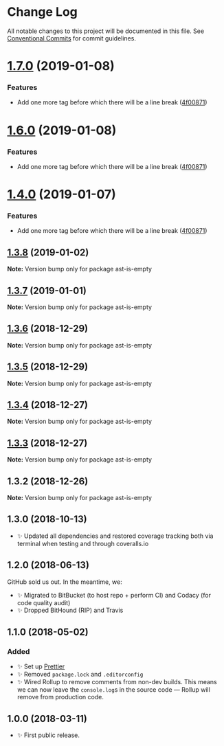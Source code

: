 # Change Log

All notable changes to this project will be documented in this file.
See [Conventional Commits](https://conventionalcommits.org) for commit guidelines.

# [1.7.0](https://bitbucket.org/codsen/codsen/src/master/packages/ast-is-empty/compare/ast-is-empty@1.3.8...ast-is-empty@1.7.0) (2019-01-08)

### Features

- Add one more tag before which there will be a line break ([4f00871](https://bitbucket.org/codsen/codsen/src/master/packages/ast-is-empty/commits/4f00871))

# [1.6.0](https://bitbucket.org/codsen/codsen/src/master/packages/ast-is-empty/compare/ast-is-empty@1.3.8...ast-is-empty@1.6.0) (2019-01-08)

### Features

- Add one more tag before which there will be a line break ([4f00871](https://bitbucket.org/codsen/codsen/src/master/packages/ast-is-empty/commits/4f00871))

# [1.4.0](https://bitbucket.org/codsen/codsen/src/master/packages/ast-is-empty/compare/ast-is-empty@1.3.8...ast-is-empty@1.4.0) (2019-01-07)

### Features

- Add one more tag before which there will be a line break ([4f00871](https://bitbucket.org/codsen/codsen/src/master/packages/ast-is-empty/commits/4f00871))

## [1.3.8](https://bitbucket.org/codsen/codsen/src/master/packages/ast-is-empty/compare/ast-is-empty@1.3.7...ast-is-empty@1.3.8) (2019-01-02)

**Note:** Version bump only for package ast-is-empty

## [1.3.7](https://bitbucket.org/codsen/codsen/src/master/packages/ast-is-empty/compare/ast-is-empty@1.3.6...ast-is-empty@1.3.7) (2019-01-01)

**Note:** Version bump only for package ast-is-empty

## [1.3.6](https://bitbucket.org/codsen/codsen/src/master/packages/ast-is-empty/compare/ast-is-empty@1.3.5...ast-is-empty@1.3.6) (2018-12-29)

**Note:** Version bump only for package ast-is-empty

## [1.3.5](https://bitbucket.org/codsen/codsen/src/master/packages/ast-is-empty/compare/ast-is-empty@1.3.4...ast-is-empty@1.3.5) (2018-12-29)

**Note:** Version bump only for package ast-is-empty

## [1.3.4](https://bitbucket.org/codsen/codsen/src/master/packages/ast-is-empty/compare/ast-is-empty@1.3.3...ast-is-empty@1.3.4) (2018-12-27)

**Note:** Version bump only for package ast-is-empty

## [1.3.3](https://bitbucket.org/codsen/codsen/src/master/packages/ast-is-empty/compare/ast-is-empty@1.3.2...ast-is-empty@1.3.3) (2018-12-27)

**Note:** Version bump only for package ast-is-empty

## 1.3.2 (2018-12-26)

**Note:** Version bump only for package ast-is-empty

## 1.3.0 (2018-10-13)

- ✨ Updated all dependencies and restored coverage tracking both via terminal when testing and through coveralls.io

## 1.2.0 (2018-06-13)

GitHub sold us out. In the meantime, we:

- ✨ Migrated to BitBucket (to host repo + perform CI) and Codacy (for code quality audit)
- ✨ Dropped BitHound (RIP) and Travis

## 1.1.0 (2018-05-02)

### Added

- ✨ Set up [Prettier](https://prettier.io)
- ✨ Removed `package.lock` and `.editorconfig`
- ✨ Wired Rollup to remove comments from non-dev builds. This means we can now leave the `console.log`s in the source code — Rollup will remove from production code.

## 1.0.0 (2018-03-11)

- ✨ First public release.
